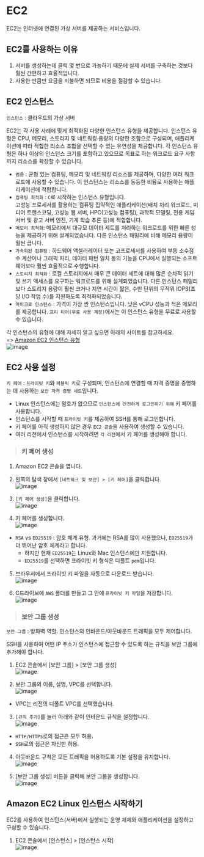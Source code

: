 # EC2

EC2는 인터넷에 연결된 가상 서버를 제공하는 서비스입니다.

## EC2를 사용하는 이유

1. 서버를 생성하는데 클릭 몇 번으로 가능하기 때문에 실제 서버를 구축하는 것보다 훨씬 간편하고 효율적입니다.
2. 사용한 만큼만 요금을 지불하면 되므로 비용을 절감할 수 있습니다.

## EC2 인스턴스

`인스턴스` : 클라우드의 가상 서버

EC2는 각 사용 사례에 맞게 최적화된 다양한 인스턴스 유형을 제공합니다. 
인스턴스 유형은 CPU, 메모리, 스토리지 및 네트워킹 용량의 다양한 조합으로 구성되며, 애플리케이션에 따라 적합한 리소스 조합을 선택할 수 있는 유연성을 제공합니다. 
각 인스턴스 유형은 하나 이상의 인스턴스 크기를 포함하고 있으므로 목표로 하는 워크로드 요구 사항까지 리소스를 확장할 수 있습니다.

* `범용` : 균형 있는 컴퓨팅, 메모리 및 네트워킹 리소스를 제공하며, 다양한 여러 워크로드에 사용할 수 있습니다. 이 인스턴스는 리소스를 동등한 비율로 사용하는 애플리케이션에 적합합니다. 
* `컴퓨팅 최적화` : `C`로 시작하는 인스턴스 유형입니다.   
고성능 프로세서를 활용하는 컴퓨팅 집약적인 애플리케이션(배치 처리 워크로드, 미디어 트랜스코딩, 고성능 웹 서버, HPC(고성능 컴퓨팅), 
과학적 모델링, 전용 게임 서버 및 광고 서버 엔진, 기계 학습 추론 등)에 적합합니다.
* `메모리 최적화`: 메모리에서 대규모 데이터 세트를 처리하는 워크로드를 위한 빠른 성능을 제공하기 위해 설계되었습니다. 다른 인스턴스 패밀리에 비해 메모리 용량이 훨씬 큽니다.
* `가속화된 컴퓨팅` : 하드웨어 액셀러레이터 또는 코프로세서를 사용하여 부동 소수점 수 계산이나 그래픽 처리, 데이터 패턴 일치 등의 기능을 
CPU에서 실행되는 소프트웨어보다 훨씬 효율적으로 수행합니다.
* `스토리지 최적화` : 로컬 스토리지에서 매우 큰 데이터 세트에 대해 많은 순차적 읽기 및 쓰기 액세스를 요구하는 워크로드를 위해 설계되었습니다.
다른 인스턴스 패밀리보다 스토리지 용량이 훨씬 크거나 지연 시간이 짧은, 수만 단위의 무작위 IOPS(초당 I/O 작업 수)를 지원하도록 최적화되었습니다.
* `마이크로 인스턴스` : 가격이 가장 싼 인스턴스입니다. 낮은 vCPU 성능과 적은 메모리를 제공합니다. `프리 티어(무료 사용 계정)`에서는 이 인스턴스 유형을 무료로 사용할 수 있습니다.

각 인스턴스의 유형에 대해 자세히 알고 싶으면 아래의 사이트를 참고하세요.   
=> [Amazon EC2 인스턴스 유형](https://aws.amazon.com/ko/ec2/instance-types/)   
![image](https://user-images.githubusercontent.com/43658658/145002923-52898f8b-81a7-4221-bdc5-22e47eb2c79d.png)

## EC2 사용 설정

`키 페어` : `프라이빗 키`와 `퍼블릭 키`로 구성되며, 인스턴스에 연결할 때 자격 증명을 증명하는 데 사용하는 `보안 자격 증명 세트`입니다.   
* Linux 인스턴스에는 암호가 없으므로 `인스턴스에 안전하게 로그인하기 위해` 키 페어를 사용합니다.
* 인스턴스를 시작할 때 `프라이빗 키`를 제공하여 SSH를 통해 로그인합니다.
* 키 페어를 아직 생성하지 않은 경우 `EC2 콘솔`을 사용하여 생성할 수 있습니다. 
* 여러 리전에서 인스턴스를 시작하려면 `각 리전`에서 키 페어를 생성해야 합니다.

> <h3>키 페어 생성</h3>

1. Amazon EC2 콘솔을 엽니다.

2. 왼쪽의 탐색 창에서 `[네트워크 및 보안] > [키 페어]`을 클릭합니다.   
![image](https://user-images.githubusercontent.com/43658658/145006173-1ce887ca-003f-4951-8544-2754f27d49b6.png)

3. `[키 페어 생성]`을 클릭합니다.   
![image](https://user-images.githubusercontent.com/43658658/145006347-bca22ef8-520b-4e1f-b25b-de2ca8d39352.png)

4. 키 페어를 생성합니다.   
![image](https://user-images.githubusercontent.com/43658658/145508671-70cec6cc-6b36-4577-9884-64a9f38b1bc6.png)   
* `RSA` vs `ED25519` : 암호 체계 유형. 과거에는 RSA를 많이 사용했으나, `ED25519`가 더 뛰어난 암호 체계라고 합니다.
  - 하지만 현재 `ED25519`는 Linux와 Mac 인스턴스에만 지원합니다. 
  - `ED25519`를 선택하면 프라이빗 키 형식은 디폴트 `pem`입니다.

5. 브라우저에서 프라이빗 키 파일을 자동으로 다운로드 받습니다.   
![image](https://user-images.githubusercontent.com/43658658/145508737-3023d386-7d73-47a3-b484-28f4cc61f019.png)

6. C드라이브에 `AWS` 폴더를 만들고 그 안에 `프라이빗 키 파일`을 저장합니다.   
![image](https://user-images.githubusercontent.com/43658658/145508803-3c6d1b20-1b0b-497e-9118-71036c0d4bed.png)

> <h3>보안 그룹 생성</h3>

`보안 그룹` : 방화벽 역할. 인스턴스의 인바운드/아웃바운드 트래픽을 모두 제어합니다.

SSH를 사용하여 어떤 IP 주소가 인스턴스에 접근할 수 있도록 하는 규칙을 보안 그룹에 추가해야 합니다.

1. EC2 콘솔에서 [보안 그룹] > [보안 그룹 생성]   
![image](https://user-images.githubusercontent.com/43658658/145509088-f18ce3bb-4a9b-4a52-a9ed-2b75801e0944.png)

2. 보안 그룹의 이름, 설명, VPC를 선택합니다.   
![image](https://user-images.githubusercontent.com/43658658/145509787-1b639ef2-a013-4947-b01d-4f772242a46b.png)   
* VPC는 리전의 디폴트 VPC를 선택했습니다.

3. `[규칙 추가]`를 눌러 아래와 같이 인바운드 규칙을 설정합니다.   
![image](https://user-images.githubusercontent.com/43658658/145509554-34417bc1-ce65-405c-8727-84c79f4ac520.png)   
* `HTTP/HTTPS`로의 접근은 모두 허용.
* `SSH`로의 접근은 자신만 허용.

4. 아웃바운드 규칙은 모든 트래픽을 허용하도록 기본 설정을 유지합니다.   
![image](https://user-images.githubusercontent.com/43658658/145509733-0883b336-5c1b-4754-b37a-27bab324dede.png)

5. [보안 그룹 생성] 버튼을 클릭해 보안 그룹을 생성합니다.   
![image](https://user-images.githubusercontent.com/43658658/145509834-f8c87509-25af-48c3-88ae-5743de07aa5a.png)

## Amazon EC2 Linux 인스턴스 시작하기

EC2를 사용하여 인스턴스(서버)에서 실행되는 운영 체제와 애플리케이션을 설정하고 구성할 수 있습니다.

1. EC2 콘솔에서 [인스턴스] > [인스턴스 시작]   
![image](https://user-images.githubusercontent.com/43658658/145510387-87c0cba0-aaa2-4a33-8a01-6e07d544c1f7.png)




